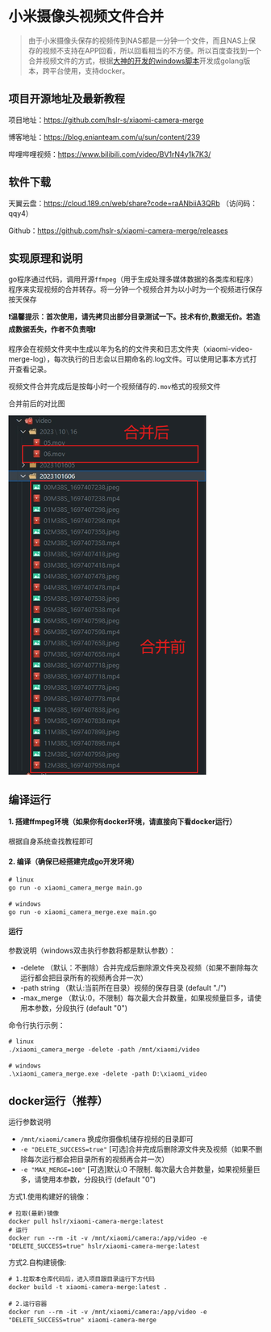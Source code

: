# 小米摄像头视频文件合并

> 由于小米摄像头保存的视频传到NAS都是一分钟一个文件，而且NAS上保存的视频不支持在APP回看，所以回看相当的不方便。所以百度查找到一个合并视频文件的方式，根据[大神的开发的windows脚本](./小米摄像头录像合并脚本.bat)开发成golang版本，跨平台使用，支持docker。

## 项目开源地址及最新教程
项目地址：https://github.com/hslr-s/xiaomi-camera-merge

博客地址：https://blog.enianteam.com/u/sun/content/239

哔哩哔哩视频：https://www.bilibili.com/video/BV1rN4y1k7K3/

## 软件下载
天翼云盘：https://cloud.189.cn/web/share?code=raANbiiA3QRb （访问码：qqy4）

Github：https://github.com/hslr-s/xiaomi-camera-merge/releases

## 实现原理和说明
go程序通过代码，调用开源`ffmpeg`（用于生成处理多媒体数据的各类库和程序）程序来实现视频的合并转存。将一分钟一个视频合并为以小时为一个视频进行保存按天保存

**❗温馨提示：首次使用，请先拷贝出部分目录测试一下。技术有价,数据无价。若造成数据丢失，作者不负责哦❗**

程序会在视频文件夹中生成以年为名的的文件夹和日志文件夹（xiaomi-video-merge-log），每次执行的日志会以日期命名的.log文件。可以使用记事本方式打开查看记录。


视频文件合并完成后是按每小时一个视频储存的`.mov`格式的视频文件

合并前后的对比图

![](./doc/screenshot20231024.png)

## 编译运行

#### 1. 搭建ffmpeg环境（如果你有docker环境，请直接向下看docker运行）
根据自身系统查找教程即可

#### 2. 编译（确保已经搭建完成go开发环境）

```
# linux
go run -o xiaomi_camera_merge main.go

# windows
go run -o xiaomi_camera_merge.exe main.go
```


#### 运行

参数说明（windows双击执行参数将都是默认参数）：

- -delete （默认：不删除）合并完成后删除源文件夹及视频（如果不删除每次运行都会把目录所有的视频再合并一次）
- -path string  （默认:当前所在目录）视频的保存目录 (default "./")
- -max_merge （默认:0，不限制）每次最大合并数量，如果视频量巨多，请使用本参数，分段执行 (default "0")


命令行执行示例：
```
# linux 
./xiaomi_camera_merge -delete -path /mnt/xiaomi/video

# windows
.\xiaomi_camera_merge.exe -delete -path D:\xiaomi_video

```

## docker运行（推荐）


运行参数说明
- `/mnt/xiaomi/camera` 换成你摄像机储存视频的目录即可
- `-e "DELETE_SUCCESS=true"` [可选]合并完成后删除源文件夹及视频（如果不删除每次运行都会把目录所有的视频再合并一次）
- `-e "MAX_MERGE=100"` [可选]默认:0 不限制. 每次最大合并数量，如果视频量巨多，请使用本参数，分段执行 (default "0")

方式1.使用构建好的镜像：
```
# 拉取(最新)镜像
docker pull hslr/xiaomi-camera-merge:latest
# 运行
docker run --rm -it -v /mnt/xiaomi/camera:/app/video -e "DELETE_SUCCESS=true" hslr/xiaomi-camera-merge:latest
```

方式2.自构建镜像:
```
# 1.拉取本仓库代码后，进入项目跟目录运行下方代码
docker build -t xiaomi-camera-merge:latest .

# 2.运行容器
docker run --rm -it -v /mnt/xiaomi/camera:/app/video -e "DELETE_SUCCESS=true" xiaomi-camera-merge
```

